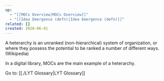 ```yaml
---
up:
  - "[[MOCs Overview|MOCs Overview]]"
  - "[[Idea Emergence (defn)|Idea Emergence (defn)]]"
related: []
created: 2020-06-01
---
```

A heterarchy is an unranked (non-hierarchical) system of organization, or where they possess the potential to be ranked a number of different ways. (Wikipedia)

In a digital library, MOCs are the main example of a heterarchy.

Go to: [[./LYT Glossary|LYT Glossary]]